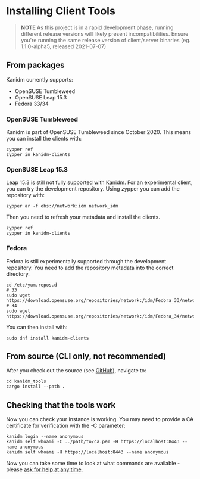 # Installing Client Tools

> **NOTE** As this project is in a rapid development phase, running different release versions will likely present incompatibilities. Ensure you're running the same release version of client/server binaries (eg. 1.1.0-alpha5, released 2021-07-07)

## From packages

Kanidm currently supports:

 * OpenSUSE Tumbleweed
 * OpenSUSE Leap 15.3
 * Fedora 33/34

### OpenSUSE Tumbleweed

Kanidm is part of OpenSUSE Tumbleweed since October 2020. This means you can install
the clients with:

    zypper ref
    zypper in kanidm-clients

### OpenSUSE Leap 15.3

Leap 15.3 is still not fully supported with Kanidm. For an experimental client, you can
try the development repository. Using zypper you can add the repository with:

    zypper ar -f obs://network:idm network_idm

Then you need to refresh your metadata and install the clients.

    zypper ref
    zypper in kanidm-clients

### Fedora

Fedora is still experimentally supported through the development repository. You need to add the repository metadata into the correct directory.

    cd /etc/yum.repos.d
    # 33
    sudo wget https://download.opensuse.org/repositories/network:/idm/Fedora_33/network:idm.repo
    # 34
    sudo wget https://download.opensuse.org/repositories/network:/idm/Fedora_34/network:idm.repo

You can then install with:

    sudo dnf install kanidm-clients

## From source (CLI only, not recommended)

After you check out the source (see [GitHub](https://github.com/kanidm/kanidm)), navigate to:

    cd kanidm_tools
    cargo install --path .

## Checking that the tools work

Now you can check your instance is working. You may need to provide a CA certificate for verification
with the -C parameter:

    kanidm login --name anonymous
    kanidm self whoami -C ../path/to/ca.pem -H https://localhost:8443 --name anonymous
    kanidm self whoami -H https://localhost:8443 --name anonymous

Now you can take some time to look at what commands are available - please [ask for help at any time](https://github.com/kanidm/kanidm#getting-in-contact--questions).